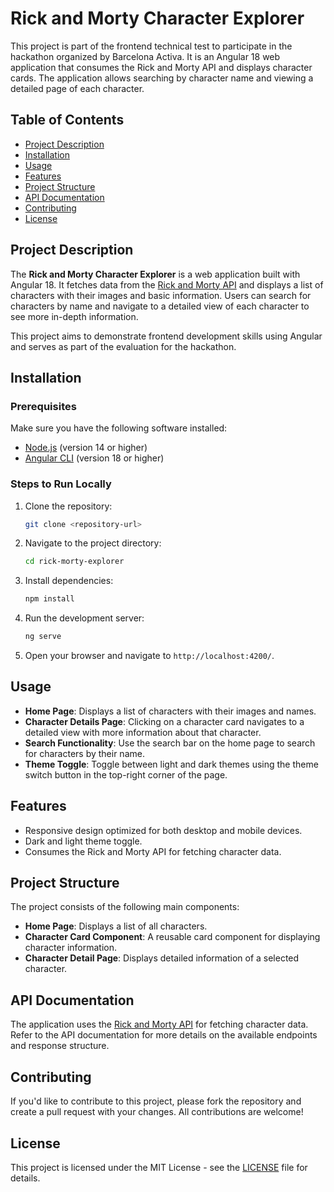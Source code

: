 # Rick and Morty Character Explorer

This project is part of the frontend technical test to participate in the hackathon organized by Barcelona Activa. It is an Angular 18 web application that consumes the Rick and Morty API and displays character cards. The application allows searching by character name and viewing a detailed page of each character.

## Table of Contents

- [Project Description](#project-description)
- [Installation](#installation)
- [Usage](#usage)
- [Features](#features)
- [Project Structure](#project-structure)
- [API Documentation](#api-documentation)
- [Contributing](#contributing)
- [License](#license)

## Project Description

The **Rick and Morty Character Explorer** is a web application built with Angular 18. It fetches data from the [Rick and Morty API](https://rickandmortyapi.com/documentation) and displays a list of characters with their images and basic information. Users can search for characters by name and navigate to a detailed view of each character to see more in-depth information.

This project aims to demonstrate frontend development skills using Angular and serves as part of the evaluation for the hackathon.

## Installation

### Prerequisites

Make sure you have the following software installed:

- [Node.js](https://nodejs.org/) (version 14 or higher)
- [Angular CLI](https://angular.io/cli) (version 18 or higher)

### Steps to Run Locally

1. Clone the repository:
   ```bash
   git clone <repository-url>
   ```
2. Navigate to the project directory:
   ```bash
   cd rick-morty-explorer
   ```
3. Install dependencies:
   ```bash
   npm install
   ```
4. Run the development server:
   ```bash
   ng serve
   ```
5. Open your browser and navigate to `http://localhost:4200/`.

## Usage

- **Home Page**: Displays a list of characters with their images and names.
- **Character Details Page**: Clicking on a character card navigates to a detailed view with more information about that character.
- **Search Functionality**: Use the search bar on the home page to search for characters by their name.
- **Theme Toggle**: Toggle between light and dark themes using the theme switch button in the top-right corner of the page.

## Features

- Responsive design optimized for both desktop and mobile devices.
- Dark and light theme toggle.
- Consumes the Rick and Morty API for fetching character data.

## Project Structure

The project consists of the following main components:

- **Home Page**: Displays a list of all characters.
- **Character Card Component**: A reusable card component for displaying character information.
- **Character Detail Page**: Displays detailed information of a selected character.

## API Documentation

The application uses the [Rick and Morty API](https://rickandmortyapi.com/documentation) for fetching character data. Refer to the API documentation for more details on the available endpoints and response structure.

## Contributing

If you'd like to contribute to this project, please fork the repository and create a pull request with your changes. All contributions are welcome!

## License

This project is licensed under the MIT License - see the [LICENSE](LICENSE) file for details.

